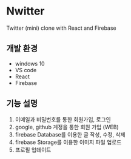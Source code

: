 # Nwitter

Twitter (mini) clone with React and Firebase

## 개발 환경

- windows 10
- VS code
- React
- Firebase

## 기능 설명

1. 이메일과 비밀번호를 통한 회원가입, 로그인
2. google, github 계정을 통한 회원 가입 (WEB)
3. firebase Database를 이용한 글 작성, 수정, 삭제
4. firebase Storage를 이용한 이미지 파일 업로드
5. 프로필 업데이트
